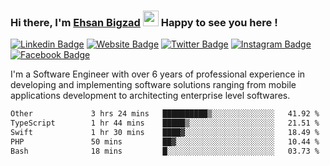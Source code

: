 ### Hi there, I'm <a href="https://ehsanbigzad.com" target="_blank">Ehsan Bigzad</a> <img src="https://media.giphy.com/media/hvRJCLFzcasrR4ia7z/giphy.gif" width="25px" height="25px"> Happy to see you here !

[![Linkedin Badge](https://img.shields.io/badge/-LinkedIn-0e76a8?style=flat-square&logo=Linkedin&logoColor=white)](https://linkedin.com/in/EhsanBigzad)
[![Website Badge](https://img.shields.io/badge/Website-3b5998?style=flat-square&logo=google-chrome&logoColor=white)](https://ehsanbigzad.com)
[![Twitter Badge](https://img.shields.io/badge/-Twitter-00acee?style=flat-square&logo=Twitter&logoColor=white)](https://twitter.com/EhsanBigzad)
[![Instagram Badge](https://img.shields.io/badge/-Instagram-e4405f?style=flat-square&logo=Instagram&logoColor=white)](https://instagram.com/ehsanbigzad/)
[![Facebook Badge](https://img.shields.io/badge/-Facebook-0088cc?style=flat-square&logo=Facebook&logoColor=white)](https://facebook.com/EhsanBigzad7)

I'm a Software Engineer with over 6 years of professional experience
in developing and implementing software solutions ranging from mobile applications development to architecting enterprise level softwares.

<!--START_SECTION:waka-->

```txt
Other             3 hrs 24 mins   ██████████▒░░░░░░░░░░░░░░   41.92 %
TypeScript        1 hr 44 mins    █████▒░░░░░░░░░░░░░░░░░░░   21.51 %
Swift             1 hr 30 mins    ████▓░░░░░░░░░░░░░░░░░░░░   18.49 %
PHP               50 mins         ██▓░░░░░░░░░░░░░░░░░░░░░░   10.44 %
Bash              18 mins         █░░░░░░░░░░░░░░░░░░░░░░░░   03.73 %
```

<!--END_SECTION:waka-->
